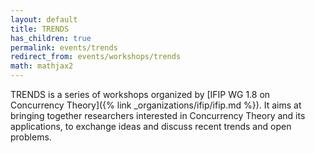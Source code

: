 ```yaml
---
layout: default
title: TRENDS
has_children: true
permalink: events/trends
redirect_from: events/workshops/trends
math: mathjax2
---
```


TRENDS is a series of workshops organized by [IFIP WG 1.8 on Concurrency Theory]({% link _organizations/ifip/ifip.md %}). It aims at bringing together researchers interested in Concurrency Theory and its applications, to exchange ideas and discuss recent trends and open problems.